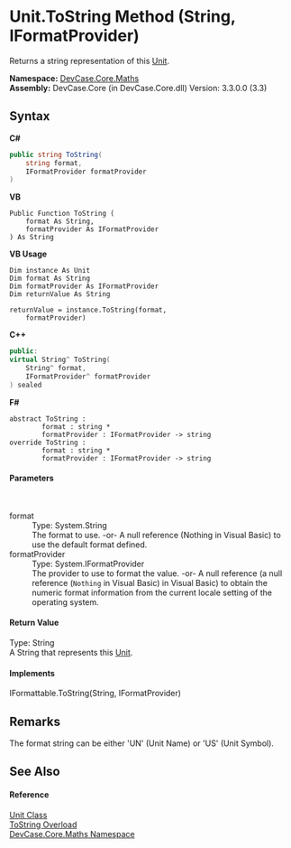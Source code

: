 # Unit.ToString Method (String, IFormatProvider)
 

Returns a string representation of this <a href="T_DevCase_Core_Maths_Unit">Unit</a>.

**Namespace:**&nbsp;<a href="N_DevCase_Core_Maths">DevCase.Core.Maths</a><br />**Assembly:**&nbsp;DevCase.Core (in DevCase.Core.dll) Version: 3.3.0.0 (3.3)

## Syntax

**C#**<br />
``` C#
public string ToString(
	string format,
	IFormatProvider formatProvider
)
```

**VB**<br />
``` VB
Public Function ToString ( 
	format As String,
	formatProvider As IFormatProvider
) As String
```

**VB Usage**<br />
``` VB Usage
Dim instance As Unit
Dim format As String
Dim formatProvider As IFormatProvider
Dim returnValue As String

returnValue = instance.ToString(format, 
	formatProvider)
```

**C++**<br />
``` C++
public:
virtual String^ ToString(
	String^ format, 
	IFormatProvider^ formatProvider
) sealed
```

**F#**<br />
``` F#
abstract ToString : 
        format : string * 
        formatProvider : IFormatProvider -> string 
override ToString : 
        format : string * 
        formatProvider : IFormatProvider -> string 
```


#### Parameters
&nbsp;<dl><dt>format</dt><dd>Type: System.String<br />The format to use. -or- A null reference (Nothing in Visual Basic) to use the default format defined.</dd><dt>formatProvider</dt><dd>Type: System.IFormatProvider<br />The provider to use to format the value. -or- A null reference (a null reference (`Nothing` in Visual Basic) in Visual Basic) to obtain the numeric format information from the current locale setting of the operating system.</dd></dl>

#### Return Value
Type: String<br />A String that represents this <a href="T_DevCase_Core_Maths_Unit">Unit</a>.

#### Implements
IFormattable.ToString(String, IFormatProvider)<br />

## Remarks
The format string can be either 'UN' (Unit Name) or 'US' (Unit Symbol).

## See Also


#### Reference
<a href="T_DevCase_Core_Maths_Unit">Unit Class</a><br /><a href="Overload_DevCase_Core_Maths_Unit_ToString">ToString Overload</a><br /><a href="N_DevCase_Core_Maths">DevCase.Core.Maths Namespace</a><br />